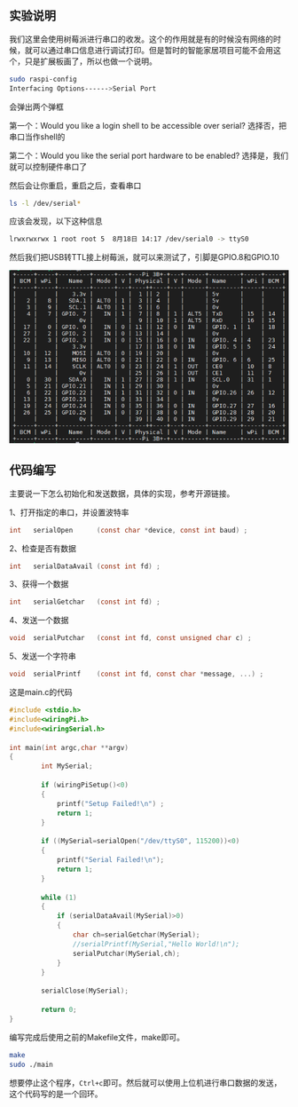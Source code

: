## 实验说明

我们这里会使用树莓派进行串口的收发。这个的作用就是有的时候没有网络的时候，就可以通过串口信息进行调试打印。但是暂时的智能家居项目可能不会用这个，只是扩展板画了，所以也做一个说明。

```bash
sudo raspi-config
Interfacing Options------>Serial Port
```

会弹出两个弹框

第一个：Would you like a login shell to be accessible over serial?  选择否，把串口当作shell的

第二个：Would you like the serial port hardware to be enabled?   选择是，我们就可以控制硬件串口了

然后会让你重启，重启之后，查看串口

```bash
ls -l /dev/serial*
```

应该会发现，以下这种信息

```bash
lrwxrwxrwx 1 root root 5  8月18日 14:17 /dev/serial0 -> ttyS0
```

然后我们把USB转TTL接上树莓派，就可以来测试了，引脚是GPIO.8和GPIO.10

![image-20240817201702470](image/02_GPIO输出控制/image-20240817201702470.png)

## 代码编写

主要说一下怎么初始化和发送数据，具体的实现，参考开源链接。

1、打开指定的串口，并设置波特率

```c
int   serialOpen      (const char *device, const int baud) ;
```

2、检查是否有数据

```c
int   serialDataAvail (const int fd) ;
```

3、获得一个数据

```c
int   serialGetchar   (const int fd) ;
```

4、发送一个数据

```c
void  serialPutchar   (const int fd, const unsigned char c) ;
```

5、发送一个字符串

```c
void  serialPrintf    (const int fd, const char *message, ...) ;
```

这是main.c的代码

```c
#include <stdio.h>
#include<wiringPi.h>
#include<wiringSerial.h>

int main(int argc,char **argv)
{
        int MySerial;

        if (wiringPiSetup()<0)
        {
            printf("Setup Failed!\n") ;
            return 1;
        }

        if ((MySerial=serialOpen("/dev/ttyS0", 115200))<0)
        {
            printf("Serial Failed!\n");
            return 1;
        }

        while (1)
        {
            if (serialDataAvail(MySerial)>0)
            {
                char ch=serialGetchar(MySerial);
                //serialPrintf(MySerial,"Hello World!\n"); 
                serialPutchar(MySerial,ch); 
            }
        }

        serialClose(MySerial);

        return 0;
}
```

编写完成后使用之前的Makefile文件，make即可。

```bash
make
sudo ./main
```

想要停止这个程序，`Ctrl+c`即可。然后就可以使用上位机进行串口数据的发送，这个代码写的是一个回环。





